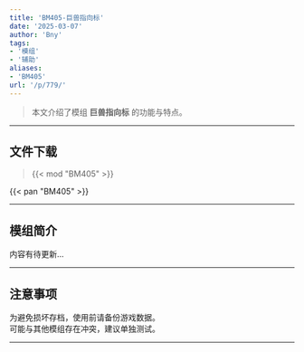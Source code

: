```yaml
---
title: 'BM405-巨兽指向标'
date: '2025-03-07'
author: 'Bny'
tags:
- '模组'
- '辅助'
aliases:
- 'BM405'
url: '/p/779/'
---
```


> 本文介绍了模组 **巨兽指向标** 的功能与特点。

---

## 文件下载  

> {{< mod "BM405" >}}  

{{< pan "BM405" >}}  

---

## 模组简介

>  
内容有待更新...  

---

## 注意事项

>  
为避免损坏存档，使用前请备份游戏数据。  
可能与其他模组存在冲突，建议单独测试。  

---

